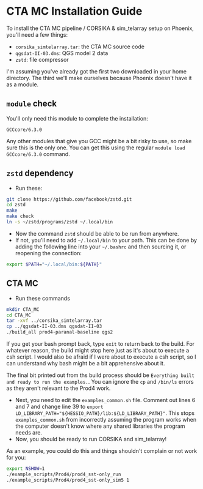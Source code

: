 # CTA MC Installation Guide

To install the CTA MC pipeline / CORSIKA & sim_telarray setup on Phoenix, you'll need a few things:

* `corsika_simtelarray.tar`: the CTA MC source code
* `qgsdat-II-03.dms`: QGS model 2 data
* `zstd`: file compressor

I'm assuming you've already got the first two downloaded in your home directory. The third we'll make ourselves because Phoenix doesn't have it as a module.

## `module` check

You'll only need this module to complete the installation:

```
GCCcore/6.3.0
```

Any other modules that give you GCC might be a bit risky to use, so make sure this is the only one. You can get this using the regular `module load GCCcore/6.3.0` command.

## `zstd` dependency

* Run these:

```bash
git clone https://github.com/facebook/zstd.git
cd zstd
make
make check
ln -s ~/zstd/programs/zstd ~/.local/bin
```

* Now the command `zstd` should be able to be run from anywhere.
* If not, you'll need to add `~/.local/bin` to your path. This can be done by adding the following line into your `~/.bashrc` and then sourcing it, or reopening the connection:

```bash
export $PATH="~/.local/bin:${PATH}"
```

## CTA MC

* Run these commands

```bash
mkdir CTA_MC
cd CTA_MC
tar -xvf ../corsika_simtelarray.tar
cp ../qgsdat-II-03.dms qgsdat-II-03
./build_all prod4-paranal-baseline qgs2
```

If you get your bash prompt back, type `exit` to return back to the build. For whatever reason, the build might stop here just as it's about to execute a csh script. I would also be afraid if I were about to execute a csh script, so I can understand why bash might be a bit apprehensive about it.

The final bit printed out from ths build process should be `Everything built and ready to run the examples.`. You can ignore the `cp` and `/bin/ls` errors as they aren't relevant to the Prod4 work.

* Next, you need to edit the `examples_common.sh` file. Comment out lines 6 and 7 and change line 39 to `export LD_LIBRARY_PATH="${HESSIO_PATH}/lib:${LD_LIBRARY_PATH}"`. This stops `examples_common.sh` from incorrectly assuming the program works when the computer doesn't know where any shared libraries the program needs are.
* Now, you should be ready to run CORSIKA and sim_telarray!

As an example, you could do this and things shouldn't complain or not work for you:

```bash
export NSHOW=1
./example_scripts/Prod4/prod4_sst-only_run
./example_scripts/Prod4/prod4_sst-only_sim5 1
```

